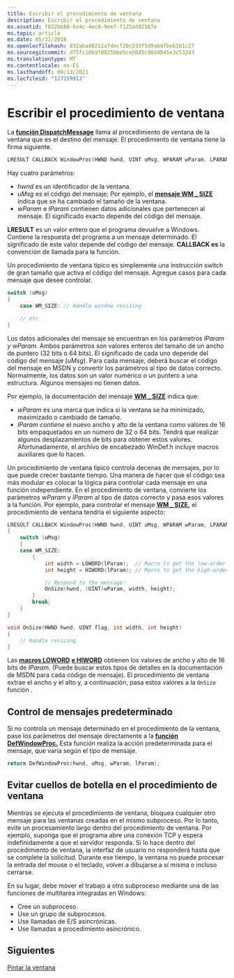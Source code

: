 ```yaml
---
title: Escribir el procedimiento de ventana
description: Escribir el procedimiento de ventana
ms.assetid: f022bb88-6e4c-4ec4-9eef-f125ad92167e
ms.topic: article
ms.date: 05/31/2018
ms.openlocfilehash: 832aba88211a7decf20c233f5d9ab4fbeb1b1c27
ms.sourcegitcommit: d75fc10b9f0825bbe5ce5045c90d4045e3c53243
ms.translationtype: MT
ms.contentlocale: es-ES
ms.lasthandoff: 09/13/2021
ms.locfileid: "127159913"
---
```

# <a name="writing-the-window-procedure"></a>Escribir el procedimiento de ventana

La [**función DispatchMessage**](/windows/desktop/api/winuser/nf-winuser-dispatchmessage) llama al procedimiento de ventana de la ventana que es el destino del mensaje. El procedimiento de ventana tiene la firma siguiente.

```C++
LRESULT CALLBACK WindowProc(HWND hwnd, UINT uMsg, WPARAM wParam, LPARAM lParam);
```

Hay cuatro parámetros:

- *hwnd* es un identificador de la ventana.
- *uMsg* es el código del mensaje; Por ejemplo, el [**mensaje WM \_ SIZE**](/windows/desktop/winmsg/wm-size) indica que se ha cambiado el tamaño de la ventana.
- *wParam* e *lParam* contienen datos adicionales que pertenecen al mensaje. El significado exacto depende del código del mensaje.

**LRESULT** es un valor entero que el programa devuelve a Windows. Contiene la respuesta del programa a un mensaje determinado. El significado de este valor depende del código del mensaje. **CALLBACK es** la convención de llamada para la función.

Un procedimiento de ventana típico es simplemente una instrucción switch de gran tamaño que activa el código del mensaje. Agregue casos para cada mensaje que desee controlar.

```C++
switch (uMsg)
{
    case WM_SIZE: // Handle window resizing

    // etc
}
```

Los datos adicionales del mensaje se encuentran en los parámetros *lParam* *y wParam.* Ambos parámetros son valores enteros del tamaño de un ancho de puntero (32 bits o 64 bits). El significado de cada uno depende del código del mensaje (*uMsg*). Para cada mensaje, deberá buscar el código del mensaje en MSDN y convertir los parámetros al tipo de datos correcto. Normalmente, los datos son un valor numérico o un puntero a una estructura. Algunos mensajes no tienen datos.

Por ejemplo, la documentación del mensaje [**WM \_ SIZE**](/windows/desktop/winmsg/wm-size) indica que:

- *wParam* es una marca que indica si la ventana se ha minimizado, maximizado o cambiado de tamaño.
- *lParam contiene* el nuevo ancho y alto de la ventana como valores de 16 bits empaquetados en un número de 32 o 64 bits. Tendrá que realizar algunos desplazamientos de bits para obtener estos valores. Afortunadamente, el archivo de encabezado WinDef.h incluye macros auxiliares que lo hacen.

Un procedimiento de ventana típico controla decenas de mensajes, por lo que puede crecer bastante tiempo. Una manera de hacer que el código sea más modular es colocar la lógica para controlar cada mensaje en una función independiente. En el procedimiento de ventana, convierte los parámetros *wParam* y *lParam* al tipo de datos correcto y pasa esos valores a la función. Por ejemplo, para controlar el mensaje [**WM \_ SIZE,**](/windows/desktop/winmsg/wm-size) el procedimiento de ventana tendría el siguiente aspecto:

```C++
LRESULT CALLBACK WindowProc(HWND hwnd, UINT uMsg, WPARAM wParam, LPARAM lParam)
{
    switch (uMsg)
    {
    case WM_SIZE:
        {
            int width = LOWORD(lParam);  // Macro to get the low-order word.
            int height = HIWORD(lParam); // Macro to get the high-order word.

            // Respond to the message:
            OnSize(hwnd, (UINT)wParam, width, height);
        }
        break;
    }
}

void OnSize(HWND hwnd, UINT flag, int width, int height)
{
    // Handle resizing
}
```

Las [**macros LOWORD**](/previous-versions/windows/desktop/legacy/ms632659(v=vs.85)) [**e HIWORD**](/previous-versions/windows/desktop/legacy/ms632657(v=vs.85)) obtienen los valores de ancho y alto de 16 bits de *lParam.* (Puede buscar estos tipos de detalles en la documentación de MSDN para cada código de mensaje). El procedimiento de ventana extrae el ancho y el alto y, a continuación, pasa estos valores a la `OnSize` función .

## <a name="default-message-handling"></a>Control de mensajes predeterminado

Si no controla un mensaje determinado en el procedimiento de la ventana, pase los parámetros del mensaje directamente a la [**función DefWindowProc.**](/windows/desktop/api/winuser/nf-winuser-defwindowproca) Esta función realiza la acción predeterminada para el mensaje, que varía según el tipo de mensaje.

```C++
return DefWindowProc(hwnd, uMsg, wParam, lParam);
```

## <a name="avoiding-bottlenecks-in-your-window-procedure"></a>Evitar cuellos de botella en el procedimiento de ventana

Mientras se ejecuta el procedimiento de ventana, bloquea cualquier otro mensaje para las ventanas creadas en el mismo subproceso. Por lo tanto, evite un procesamiento largo dentro del procedimiento de ventana. Por ejemplo, suponga que el programa abre una conexión TCP y espera indefinidamente a que el servidor responda. Si lo hace dentro del procedimiento de ventana, la interfaz de usuario no responderá hasta que se complete la solicitud. Durante ese tiempo, la ventana no puede procesar la entrada del mouse o el teclado, volver a dibujarse a sí misma o incluso cerrarse.

En su lugar, debe mover el trabajo a otro subproceso mediante una de las funciones de multitarea integradas en Windows:

- Cree un subproceso.
- Use un grupo de subprocesos.
- Use llamadas de E/S asincrónicas.
- Use llamadas a procedimiento asincrónico.

## <a name="next"></a>Siguientes

[Pintar la ventana](painting-the-window.md)
